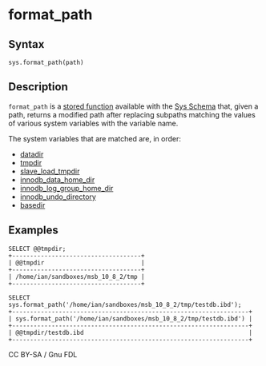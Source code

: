 # format\_path

## Syntax

```
sys.format_path(path)
```

## Description

`format_path` is a [stored function](../../../../../../../server-usage/stored-routines/stored-functions/) available with the [Sys Schema](../) that, given a path, returns a modified path after replacing subpaths matching the values of various system variables with the variable name.

The system variables that are matched are, in order:

* [datadir](../../../../../../../ha-and-performance/optimization-and-tuning/system-variables/server-system-variables.md#datadir)
* [tmpdir](../../../../../../../ha-and-performance/optimization-and-tuning/system-variables/server-system-variables.md#tmpdir)
* [slave\_load\_tmpdir](../../../../../../../ha-and-performance/standard-replication/replication-and-binary-log-system-variables.md#slave_load_tmpdir)
* [innodb\_data\_home\_dir](../../../../../../storage-engines/innodb/innodb-system-variables.md#innodb_data_home_dir)
* [innodb\_log\_group\_home\_dir](../../../../../../storage-engines/innodb/innodb-system-variables.md#innodb_log_group_home_dir)
* [innodb\_undo\_directory](../../../../../../storage-engines/innodb/innodb-system-variables.md#innodb_undo_directory)
* [basedir](../../../../../../../ha-and-performance/optimization-and-tuning/system-variables/server-system-variables.md#basedir)

## Examples

```
SELECT @@tmpdir;
+------------------------------------+
| @@tmpdir                           |
+------------------------------------+
| /home/ian/sandboxes/msb_10_8_2/tmp |
+------------------------------------+

SELECT sys.format_path('/home/ian/sandboxes/msb_10_8_2/tmp/testdb.ibd');
+------------------------------------------------------------------+
| sys.format_path('/home/ian/sandboxes/msb_10_8_2/tmp/testdb.ibd') |
+------------------------------------------------------------------+
| @@tmpdir/testdb.ibd                                              |
+------------------------------------------------------------------+
```

CC BY-SA / Gnu FDL
